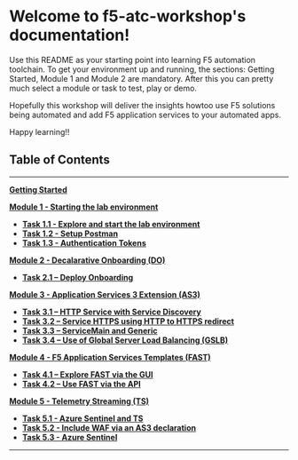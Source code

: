 
# Welcome to f5-atc-workshop's documentation!

Use this README as your starting point into learning F5 automation toolchain. To get your environment up and running, the sections: Getting Started, Module 1 and Module 2 are mandatory. After this you can pretty much select a module or task to test, play or demo.

Hopefully this workshop will deliver the insights howtoo use F5 solutions being automated and add F5 application services to your automated apps.

Happy learning!!

## Table of Contents

**********************************
**[Getting Started](docs/Getting_Started.rst)**

**[Module 1 - Starting the lab environment](docs/module_1/module1.rst)**

 * **[Task 1.1 - Explore and start the lab environment](docs/module_1/module1/task1_1.rst)**
 * **[Task 1.2 - Setup Postman](docs/module_1/module1/task1_2.rst)**
 * **[Task 1.3 - Authentication Tokens](docs/module_1/module1/task1_2.rst)**

**[Module 2 - Decalarative Onboarding (DO)](docs/module_2/module2.rst)**

 * **[Task 2.1 – Deploy Onboarding](docs/module_2/task2_1.rst)**

**[Module 3 - Application Services 3 Extension (AS3)](docs/module_3/module3.rst)**

 * **[Task 3.1 – HTTP Service with Service Discovery](docs/module_3/task3_1.rst)**
 * **[Task 3.2 – Service HTTPS using HTTP to HTTPS redirect](docs/module_3/task3_2.rst)**
 * **[Task 3.3 – ServiceMain and Generic](docs/module_3/task3_3.rst)**
 * **[Task 3.4 – Use of Global Server Load Balancing (GSLB)](docs/module_3/task3_4.rst)**

**[Module 4 - F5 Application Services Templates (FAST)](docs/module_4/module4.rst)**

 * **[Task 4.1 – Explore FAST via the GUI](docs/module_4/task4_1.rst)**
 * **[Task 4.2 – Use FAST via the API](docs/module_4/task4_2.rst)**

**[Module 5 - Telemetry Streaming (TS)](docs/module_5/module5.rst)**

 * **[Task 5.1 - Azure Sentinel and TS](docs/module_5/task5_1.rst)**
 * **[Task 5.2 - Include WAF via an AS3 declaration](docs/module_5/task5_2.rst)**
 * **[Task 5.3 - Azure Sentinel](docs/module_5/task5_3.rst)**

**********************************